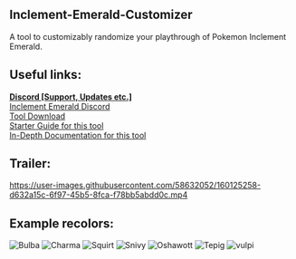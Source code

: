 ## Inclement-Emerald-Customizer
A tool to customizably randomize your playthrough of Pokemon Inclement Emerald.  
## Useful links:  
**[Discord [Support, Updates etc.]](https://discord.gg/77saBfk3F8)**  
[Inclement Emerald Discord](https://discord.gg/8m43nU7whs )  
[Tool Download](https://github.com/JWGerbenGB/Inclement-Emerald-Customizer/releases)  
[Starter Guide for this tool](https://docs.google.com/document/d/11BQF5IK9LA7H2nWGZ0xlaM9tCxHP0ZYBM82-MmABSRo/  )  
[In-Depth Documentation for this tool](https://docs.google.com/document/d/10YQNykg1vnEIjZAi8vuoqlYgqLIPndaFz2EM6GkSRM8/)
## Trailer:
https://user-images.githubusercontent.com/58632052/160125258-d632a15c-6f97-45b5-8fca-f78bb5abdd0c.mp4
## Example recolors:
![Bulba](https://user-images.githubusercontent.com/58632052/160125168-fcdd3bd2-1f24-48cd-aa4d-fc3153150a63.png)
![Charma](https://user-images.githubusercontent.com/58632052/160125179-34bf587d-49cd-4cbd-955e-a8ef72634849.png)
![Squirt](https://user-images.githubusercontent.com/58632052/160125200-012c96a2-143a-4858-bcf3-07ebe70a5e43.png)
![Snivy](https://user-images.githubusercontent.com/58632052/160125214-da404a95-637c-423e-a72f-4be72b9dc93b.png)
![Oshawott](https://user-images.githubusercontent.com/58632052/160125222-5b31dc27-51b7-4f6d-80b9-6e40a3c0f200.png)
![Tepig](https://user-images.githubusercontent.com/58632052/160125231-9f472748-4a39-4c79-afbc-d5b44bd78ab0.png)
![vulpi](https://user-images.githubusercontent.com/58632052/160125236-9fcaaecd-4da3-4191-ab01-4c4adf40dd18.png)
